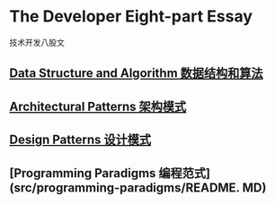 # The Developer Eight-part Essay

技术开发八股文

## [Data Structure and Algorithm 数据结构和算法](src/algorithms/README.md)

## [Architectural Patterns 架构模式](src/architectural-patterns/README.md)

## [Design Patterns 设计模式](src/design-patterns/README.md)

## [Programming Paradigms 编程范式](src/programming-paradigms/README. MD)
